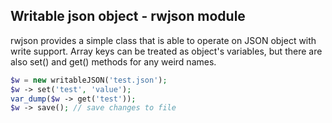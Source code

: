 ## Writable json object - rwjson module

rwjson provides a simple class that is able to operate on JSON object with write support.
Array keys can be treated as object's variables, but there are also set() and get() methods for any weird names.

```php
$w = new writableJSON('test.json');
$w -> set('test', 'value');
var_dump($w -> get('test'));
$w -> save(); // save changes to file
```
